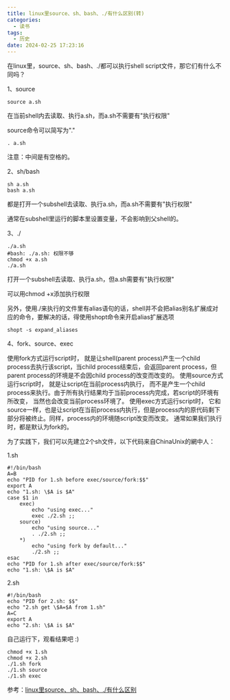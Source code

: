 ```yaml
---
title: linux里source、sh、bash、./有什么区别(转)
categories:
  - 读书
tags:
  - 历史
date: 2024-02-25 17:23:16
---
```


在linux里，source、sh、bash、./都可以执行shell script文件，那它们有什么不同吗？

1、source
```
source a.sh
```
在当前shell内去读取、执行a.sh，而a.sh不需要有"执行权限"

source命令可以简写为"."
```
. a.sh
```
注意：中间是有空格的。

 

2、sh/bash
```
sh a.sh
bash a.sh
```
都是打开一个subshell去读取、执行a.sh，而a.sh不需要有"执行权限"

通常在subshell里运行的脚本里设置变量，不会影响到父shell的。

 

3、./
```
./a.sh
#bash: ./a.sh: 权限不够
chmod +x a.sh
./a.sh
```
打开一个subshell去读取、执行a.sh，但a.sh需要有"执行权限"

可以用chmod +x添加执行权限

另外，使用./来执行的文件里有alias语句的话，shell并不会把alias别名扩展成对应的命令，要解决的话，得使用shopt命令来开启alias扩展选项
```
shopt -s expand_aliases
```

4、fork、source、exec

使用fork方式运行script时， 就是让shell(parent process)产生一个child process去执行该script，当child process结束后，会返回parent process，但parent process的环境是不会因child process的改变而改变的。
使用source方式运行script时， 就是让script在当前process内执行， 而不是产生一个child process来执行。由于所有执行结果均于当前process内完成，若script的环境有所改变， 当然也会改变当前process环境了。
使用exec方式运行script时， 它和source一样，也是让script在当前process内执行，但是process内的原代码剩下部分将被终止。同样，process内的环境随script改变而改变。
通常如果我们执行时，都是默认为fork的。

为了实践下，我们可以先建立2个sh文件，以下代码来自ChinaUnix的網中人：

1.sh

```
#!/bin/bash
A=B
echo "PID for 1.sh before exec/source/fork:$$"
export A
echo "1.sh: \$A is $A"
case $1 in
    exec)
        echo "using exec..."
        exec ./2.sh ;;
    source)
        echo "using source..."
        . ./2.sh ;;
    *)
        echo "using fork by default..."
        ./2.sh ;;
esac
echo "PID for 1.sh after exec/source/fork:$$"
echo "1.sh: \$A is $A"
```
2.sh

```
#!/bin/bash
echo "PID for 2.sh: $$"
echo "2.sh get \$A=$A from 1.sh"
A=C
export A
echo "2.sh: \$A is $A"
```
 

自己运行下，观看结果吧 :)
```
chmod +x 1.sh
chmod +x 2.sh
./1.sh fork
./1.sh source
./1.sh exec
```

参考：[linux里source、sh、bash、./有什么区别](https://www.cnblogs.com/pcat/p/5467188.html)